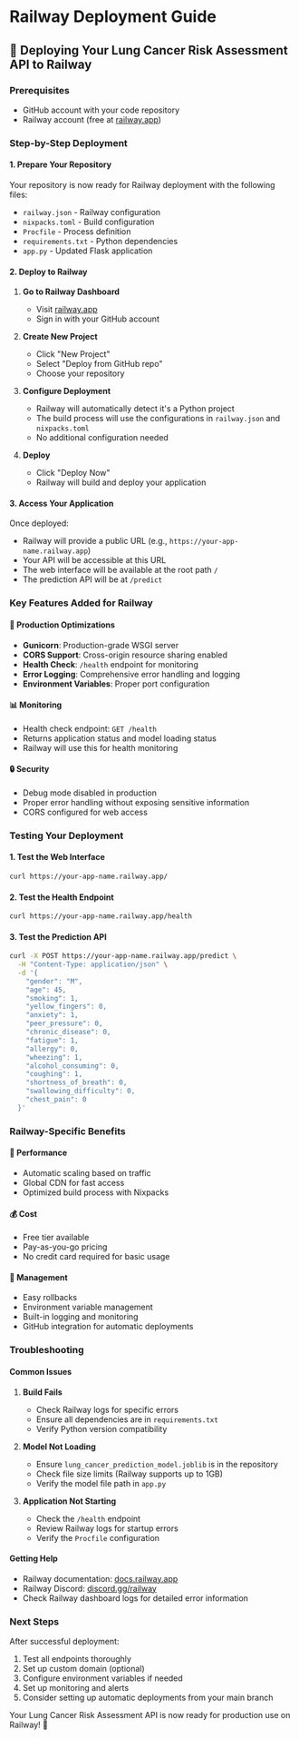 # Railway Deployment Guide

## 🚂 Deploying Your Lung Cancer Risk Assessment API to Railway

### Prerequisites
- GitHub account with your code repository
- Railway account (free at [railway.app](https://railway.app))

### Step-by-Step Deployment

#### 1. Prepare Your Repository
Your repository is now ready for Railway deployment with the following files:
- `railway.json` - Railway configuration
- `nixpacks.toml` - Build configuration
- `Procfile` - Process definition
- `requirements.txt` - Python dependencies
- `app.py` - Updated Flask application

#### 2. Deploy to Railway

1. **Go to Railway Dashboard**
   - Visit [railway.app](https://railway.app)
   - Sign in with your GitHub account

2. **Create New Project**
   - Click "New Project"
   - Select "Deploy from GitHub repo"
   - Choose your repository

3. **Configure Deployment**
   - Railway will automatically detect it's a Python project
   - The build process will use the configurations in `railway.json` and `nixpacks.toml`
   - No additional configuration needed

4. **Deploy**
   - Click "Deploy Now"
   - Railway will build and deploy your application

#### 3. Access Your Application

Once deployed:
- Railway will provide a public URL (e.g., `https://your-app-name.railway.app`)
- Your API will be accessible at this URL
- The web interface will be available at the root path `/`
- The prediction API will be at `/predict`

### Key Features Added for Railway

#### 🔧 Production Optimizations
- **Gunicorn**: Production-grade WSGI server
- **CORS Support**: Cross-origin resource sharing enabled
- **Health Check**: `/health` endpoint for monitoring
- **Error Logging**: Comprehensive error handling and logging
- **Environment Variables**: Proper port configuration

#### 📊 Monitoring
- Health check endpoint: `GET /health`
- Returns application status and model loading status
- Railway will use this for health monitoring

#### 🔒 Security
- Debug mode disabled in production
- Proper error handling without exposing sensitive information
- CORS configured for web access

### Testing Your Deployment

#### 1. Test the Web Interface
```bash
curl https://your-app-name.railway.app/
```

#### 2. Test the Health Endpoint
```bash
curl https://your-app-name.railway.app/health
```

#### 3. Test the Prediction API
```bash
curl -X POST https://your-app-name.railway.app/predict \
  -H "Content-Type: application/json" \
  -d '{
    "gender": "M",
    "age": 45,
    "smoking": 1,
    "yellow_fingers": 0,
    "anxiety": 1,
    "peer_pressure": 0,
    "chronic_disease": 0,
    "fatigue": 1,
    "allergy": 0,
    "wheezing": 1,
    "alcohol_consuming": 0,
    "coughing": 1,
    "shortness_of_breath": 0,
    "swallowing_difficulty": 0,
    "chest_pain": 0
  }'
```

### Railway-Specific Benefits

#### 🚀 Performance
- Automatic scaling based on traffic
- Global CDN for fast access
- Optimized build process with Nixpacks

#### 💰 Cost
- Free tier available
- Pay-as-you-go pricing
- No credit card required for basic usage

#### 🔧 Management
- Easy rollbacks
- Environment variable management
- Built-in logging and monitoring
- GitHub integration for automatic deployments

### Troubleshooting

#### Common Issues

1. **Build Fails**
   - Check Railway logs for specific errors
   - Ensure all dependencies are in `requirements.txt`
   - Verify Python version compatibility

2. **Model Not Loading**
   - Ensure `lung_cancer_prediction_model.joblib` is in the repository
   - Check file size limits (Railway supports up to 1GB)
   - Verify the model file path in `app.py`

3. **Application Not Starting**
   - Check the `/health` endpoint
   - Review Railway logs for startup errors
   - Verify the `Procfile` configuration

#### Getting Help
- Railway documentation: [docs.railway.app](https://docs.railway.app)
- Railway Discord: [discord.gg/railway](https://discord.gg/railway)
- Check Railway dashboard logs for detailed error information

### Next Steps

After successful deployment:
1. Test all endpoints thoroughly
2. Set up custom domain (optional)
3. Configure environment variables if needed
4. Set up monitoring and alerts
5. Consider setting up automatic deployments from your main branch

Your Lung Cancer Risk Assessment API is now ready for production use on Railway! 🎉 